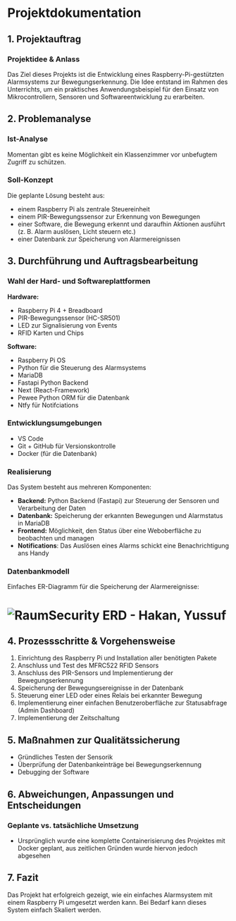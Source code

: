 # Projektdokumentation

## **1. Projektauftrag**
### **Projektidee & Anlass**
Das Ziel dieses Projekts ist die Entwicklung eines Raspberry-Pi-gestützten Alarmsystems zur Bewegungserkennung. Die Idee entstand im Rahmen des Unterrichts, um ein praktisches Anwendungsbeispiel für den Einsatz von Mikrocontrollern, Sensoren und Softwareentwicklung zu erarbeiten.

## **2. Problemanalyse**
### **Ist-Analyse**
Momentan gibt es keine Möglichkeit ein Klassenzimmer vor unbefugtem Zugriff zu schützen. 

### **Soll-Konzept**
Die geplante Lösung besteht aus:
- einem Raspberry Pi als zentrale Steuereinheit
- einem PIR-Bewegungssensor zur Erkennung von Bewegungen
- einer Software, die Bewegung erkennt und daraufhin Aktionen ausführt (z. B. Alarm auslösen, Licht steuern etc.)
- einer Datenbank zur Speicherung von Alarmereignissen

## **3. Durchführung und Auftragsbearbeitung**
### **Wahl der Hard- und Softwareplattformen**
**Hardware:**
- Raspberry Pi 4 + Breadboard
- PIR-Bewegungssensor (HC-SR501)
- LED zur Signalisierung von Events
- RFID Karten und Chips

**Software:**
- Raspberry Pi OS
- Python für die Steuerung des Alarmsystems
- MariaDB
- Fastapi Python Backend
- Next (React-Framework)
- Pewee Python ORM für die Datenbank
- Ntfy für Notifciations

### **Entwicklungsumgebungen**
- VS Code
- Git + GitHub für Versionskontrolle
- Docker (für die Datenbank)

### **Realisierung**
Das System besteht aus mehreren Komponenten:
- **Backend:** Python Backend (Fastapi) zur Steuerung der Sensoren und Verarbeitung der Daten
- **Datenbank:** Speicherung der erkannten Bewegungen und Alarmstatus in MariaDB
- **Frontend:** Möglichkeit, den Status über eine Weboberfläche zu beobachten und managen
- **Notifications**: Das Auslösen eines Alarms schickt eine Benachrichtigung ans Handy

### **Datenbankmodell**
Einfaches ER-Diagramm für die Speicherung der Alarmereignisse:
# ![RaumSecurity ERD - Hakan, Yussuf](https://github.com/user-attachments/assets/766909ad-0862-48f2-b48c-8fd42e43e85e)




## **4. Prozessschritte & Vorgehensweise**
1. Einrichtung des Raspberry Pi und Installation aller benötigten Pakete
2. Anschluss und Test des MFRC522 RFID Sensors 
3. Anschluss des PIR-Sensors und Implementierung der Bewegungserkennung
4. Speicherung der Bewegungsereignisse in der Datenbank
5. Steuerung einer LED oder eines Relais bei erkannter Bewegung
6. Implementierung einer einfachen Benutzeroberfläche zur Statusabfrage (Admin Dashboard)
7. Implementierung der Zeitschaltung

## **5. Maßnahmen zur Qualitätssicherung**
- Gründliches Testen der Sensorik
- Überprüfung der Datenbankeinträge bei Bewegungserkennung
- Debugging der Software

## **6. Abweichungen, Anpassungen und Entscheidungen**
### **Geplante vs. tatsächliche Umsetzung**
- Ursprünglich wurde eine komplette Containerisierung des Projektes mit Docker geplant, aus zeitlichen Gründen wurde hiervon jedoch abgesehen

## **7. Fazit**
Das Projekt hat erfolgreich gezeigt, wie ein einfaches Alarmsystem mit einem Raspberry Pi umgesetzt werden kann. Bei Bedarf kann dieses System einfach Skaliert werden.
